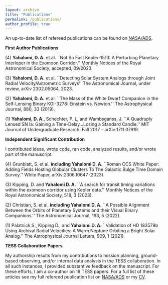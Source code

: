```yaml
---
layout: archive
title: "Publications"
permalink: /publications/
author_profile: true
---
```


An up-to-date list of refereed publications can be found on [NASA/ADS](https://ui.adsabs.harvard.edu/search/filter_property_fq_property=AND&filter_property_fq_property=property%3A%22refereed%22&fq=%7B!type%3Daqp%20v%3D%24fq_property%7D&fq_property=(property%3A%22refereed%22)&q=%20author%3A%22yahalomi%2C%20d%22%20&sort=date%20desc%2C%20bibcode%20desc&p_=0). 


**First Author Publications** <br>

(4) **Yahalomi, D. A.** et al. ``Not So Fast Kepler-1513: A Perturbing Planetary Interloper in the Exomoon Corridor.'' Monthly Notices of the Royal Astronomical Society, accepted, 09/2023. <br>

(3) **Yahalomi, D. A.** et al. ``Detecting Solar System Analogs through Joint Radial Velocity/Astrometric Surveys'' The Astronomical Journal, under review, arXiv 2302.05064, 2023. <br>

(2) **Yahalomi, D. A.** et al. ``The Mass of the White Dwarf Companion in the Self-Lensing Binary KOI-3278: Einstein vs. Newton.'' The Astrophysical Journal, 880, 33 (2019). <br>

(1) **Yahalomi, D. A.**, Schechter, P. L, and Wambsganss, J. ``A Quadruply Lensed SN Ia: Gaining a Time-Delay…Losing a Standard Candle.'' MIT Journal of Undergraduate Research, Fall 2017 – arXiv:1711.07919. <br>








**Independent Significant Contribution** <br>

I contributed ideas, wrote code, ran code, analyzed results, and/or wrote part of the manuscript. <br>


(4) Grunblatt, S. et al. **including Yahalomi D. A.** ``Roman CCS White Paper: Adding Fields Hosting Globular Clusters To The Galactic Bulge Time Domain Survey.'' White Paper, arXiv:2306.10647 (2023). <br>

(3) Kipping, D. and **Yahalomi D. A.** ``A search for transit timing variations within the exomoon corridor using Kepler data.'' Monthly Notices of the Royal Astronomical Society, 518, 3 (2023). <br>

(2) Christian, S. et al. **including Yahalomi D. A.** ``A Possible Alignment Between the Orbits of Planetary Systems and their Visual Binary Companions.'' The Astronomical Journal, 163, 5 (2022). <br>

(1) Palatnick S., Kipping D., and **Yahalomi D. A.** ``Validation of HD 183579b Using Archival Radial Velocities: A Warm Neptune Orbiting a Bright Solar Analog.'' The Astrophysical Journal Letters, 909, 1 (2021). <br>


**TESS Collaboration Papers** <br>

My authorship results from my contributions to mission planning, ground-based observing, and/or internal data analysis in the TESS collaboration. In all such instances, I provided substantive feedback on the manuscript. For these efforts, I am a co-author on 18 TESS papers. For a full list of these articles see my full refereed publication list on [NASA/ADS](https://ui.adsabs.harvard.edu/search/filter_property_fq_property=AND&filter_property_fq_property=property%3A%22refereed%22&fq=%7B!type%3Daqp%20v%3D%24fq_property%7D&fq_property=(property%3A%22refereed%22)&q=%20author%3A%22yahalomi%2C%20d%22%20&sort=date%20desc%2C%20bibcode%20desc&p_=0) or my [CV](https://dyahalomi.github.io/dyahalomiCV.pdf).


